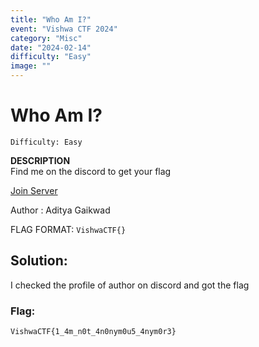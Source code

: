 ```yaml
---
title: "Who Am I?"
event: "Vishwa CTF 2024"
category: "Misc"
date: "2024-02-14"
difficulty: "Easy"
image: ""
---
```

# Who Am I?
`Difficulty: Easy`

**DESCRIPTION**<br>
Find me on the discord to get your flag

[Join Server](https://discord.com/invite/KjsqfMwJKR)

Author : Aditya Gaikwad

FLAG FORMAT: `VishwaCTF{}`

## Solution:

I checked the profile of author on discord and got the flag

### Flag:
`VishwaCTF{1_4m_n0t_4n0nym0u5_4nym0r3}`